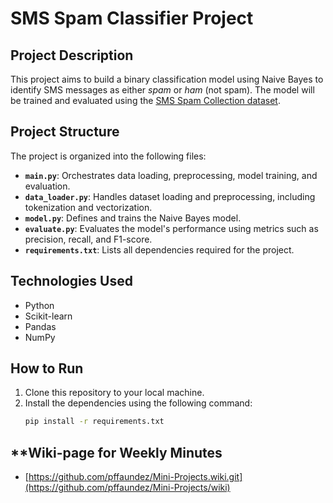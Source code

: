 # SMS Spam Classifier Project

## **Project Description**
This project aims to build a binary classification model using Naive Bayes to identify SMS messages as either *spam* or *ham* (not spam). The model will be trained and evaluated using the [SMS Spam Collection dataset](https://archive.ics.uci.edu/ml/datasets/SMS+Spam+Collection).

## **Project Structure**
The project is organized into the following files:
- **`main.py`**: Orchestrates data loading, preprocessing, model training, and evaluation.
- **`data_loader.py`**: Handles dataset loading and preprocessing, including tokenization and vectorization.
- **`model.py`**: Defines and trains the Naive Bayes model.
- **`evaluate.py`**: Evaluates the model's performance using metrics such as precision, recall, and F1-score.
- **`requirements.txt`**: Lists all dependencies required for the project.

## **Technologies Used**
- Python
- Scikit-learn
- Pandas
- NumPy

## **How to Run**
1. Clone this repository to your local machine.
2. Install the dependencies using the following command:
   ```bash
   pip install -r requirements.txt

## **Wiki-page for Weekly Minutes
- [https://github.com/pffaundez/Mini-Projects.wiki.git](https://github.com/pffaundez/Mini-Projects/wiki)
